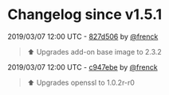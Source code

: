 # Changelog since v1.5.1

2019/03/07 12:00 UTC - [827d506](https://github.com/hassio-addons/addon-ftp/commit/827d5068618651f1c2c215ffb8542bb47e8cd44a) by [@frenck](https://github.com/frenck)
> :arrow_up: Upgrades add-on base image to 2.3.2 

2019/03/07 12:00 UTC - [c947ebe](https://github.com/hassio-addons/addon-ftp/commit/c947ebeb037f21830ec92e89c7b0c5e2f0c09ea1) by [@frenck](https://github.com/frenck)
> :arrow_up: Upgrades openssl to 1.0.2r-r0 

